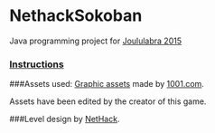 # NethackSokoban

Java programming project for [Joululabra 2015](https://github.com/javaLabra/Joululabra-2015)

### [Instructions](https://github.com/karvonen/NethackSokoban/blob/master/doc/k%C3%A4ytt%C3%B6ohjeet.md)


###Assets used:
[Graphic assets](http://opengameart.org/content/sokoban-pack) made by [1001.com](http://www.1001.com/).

Assets have been edited by the creator of this game.

###Level design by [NetHack](http://www.nethack.org/).